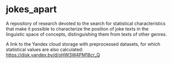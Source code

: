 # jokes_apart
A repository of research devoted to the search for statistical characteristics that make it possible to characterize the position of joke texts in the linguistic space of concepts, distinguishing them from texts of other genres.

A link to the Yandex cloud storage with preprocessed datasets, for which statistical values are also calculated: https://disk.yandex.by/d/oHW3W4PM18cr_Q

